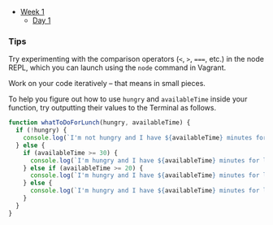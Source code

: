 - [Week 1](/Week_1)
  - [Day 1](/Week_1/Day_1)

### Tips

Try experimenting with the comparison operators (`<`, `>`, `===`, etc.) in the node REPL, which you can launch using the `node` command in Vagrant.

Work on your code iteratively – that means in small pieces.

To help you figure out how to use `hungry` and `availableTime` inside your function, try outputting their values to the Terminal as follows.

```javascript
function whatToDoForLunch(hungry, availableTime) {
  if (!hungry) {
    console.log(`I'm not hungry and I have ${availableTime} minutes for lunch`);
  } else {
    if (availableTime >= 30) {
      console.log(`I'm hungry and I have ${availableTime} minutes for lunch`);
    } else if (availableTime >= 20) {
      console.log(`I'm hungry and I have ${availableTime} minutes for lunch.`);
    } else {
      console.log(`I'm hungry and I have ${availableTime} minutes for lunch`);
    }
  }
}
```
